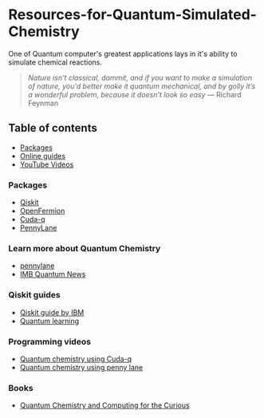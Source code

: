 # Resources-for-Quantum-Simulated-Chemistry
One of Quantum computer's greatest applications lays in it's ability to simulate chemical reactions.

> *Nature isn't classical, dammit, and if you want to make a simulation of nature, you'd better make it quantum mechanical, and by golly it’s a 
wonderful problem, because it doesn’t look so easy* — Richard Feynman

## Table of contents
- [Packages](#packages)
- [Online guides](#online-Guides)
- [YouTube Videos](#youtube-videos)


### Packages
- [Qiskit](https://github.com/Qiskit/qiskit)
- [OpenFermion](https://github.com/quantumlib/OpenFermion)
- [Cuda-q](https://github.com/NVIDIA/cuda-q-academic)
- [PennyLane](https://github.com/PennyLaneAI/pennylane)

### Learn more about Quantum Chemistry
 - [pennylane](https://pennylane.ai/qml/quantum-chemistry)
 - [IMB Quantum News](https://research.ibm.com/topics/quantum-chemistry)

### Qiskit guides
 - [Qiskit guide by IBM](https://www.ibm.com/quantum/qiskit)
 - [Quantum learning](https://learning.quantum.ibm.com/)

### Programming videos
- [Quantum chemistry using Cuda-q](https://www.youtube.com/watch?v=Fvwyd0536Gc&t=317s)
- [Quantum chemistry using penny lane](https://www.youtube.com/watch?v=khC0CCjxB7k)

### Books
 - [Quantum Chemistry and Computing for the Curious](https://www.amazon.com/Quantum-Chemistry-Computing-Curious-Illustrated/dp/1803243902/ref=sr_1_1?crid=PJ41TMKHZ7Y&dib=eyJ2IjoiMSJ9.6fftoCZeSlqdBZJZKfpQpARvOeCxsaltyjgd6Qh9CMfeocW3N3Kma0QrdOP0O8cRz-1Ebshmc02uHzfk8wU1yrAZzSJnsc1z7j3YIPlhAga2tl5I6H13yDB6dTRDFziaTtde2gZLvik9JdfK7HhL7F8csAFsQP3Lp0RpDJiNBsriD8AKi7Nn1WK6Gz4PqALb.plvWU8sw5e0GsbdK6AZEi1r2u_4L7FMVQGSXwyRlmuc&dib_tag=se&keywords=quantum+chemistry+for+the+curious&qid=1738295943&sprefix=quantum+chemistry+for+the+curious%2Caps%2C142&sr=8-1)
